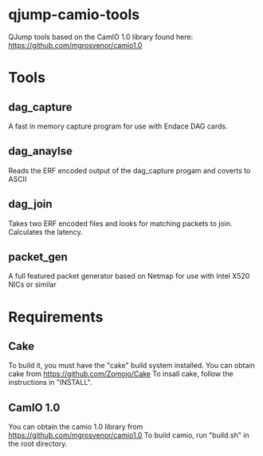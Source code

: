 qjump-camio-tools
===================

QJump tools based on the CamIO 1.0 library found here: https://github.com/mgrosvenor/camio1.0

Tools
=====

dag_capture
-----------
A fast in memory capture program for use with Endace DAG cards. 


dag_anaylse
-----------
Reads the ERF encoded output of the dag_capture progam and coverts to ASCII

dag_join
--------
Takes two ERF encoded files and looks for matching packets to join. Calculates the latency. 


packet_gen
----------
A full featured packet generator based on Netmap for use with Intel X520 NICs or similar


Requirements
============

Cake
-----
To build it, you must have the "cake" build system installed. 
You can obtain cake from https://github.com/Zomojo/Cake
To insall cake, follow the instructions in "INSTALL".

CamIO 1.0
---------
You can obtain the camio 1.0 library from 
https://github.com/mgrosvenor/camio1.0
To build camio, run "build.sh" in the root directory.




